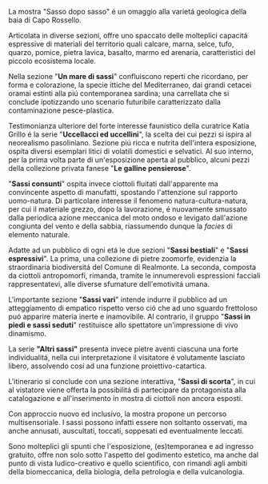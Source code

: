 La mostra "Sasso dopo sasso" é un omaggio alla varietá geologica della baia di Capo Rossello.

Articolata in diverse sezioni, offre uno spaccato delle molteplici capacitá espressive di materiali del territorio quali calcare, marna, selce, tufo, quarzo, pomice, pietra lavica, basalto, marmo ed arenaria, caratteristici del piccolo ecosistema locale.

Nella sezione "__Un mare di sassi__" confluiscono reperti che ricordano, per forma e colorazione, la specie ittiche del Mediterraneo, dai grandi cetacei oramai estinti alla piú contemporanea sardina; una carrellata che si conclude ipotizzando uno scenario futuribile caratterizzato dalla contaminazione pesce-plastica.

Testimonianza ulteriore del forte interesse faunistico della curatrice Katia Grillo é la serie "__Uccellacci ed uccellini__", la scelta dei cui pezzi si ispira al neorealismo pasoliniano. 
Sezione piú ricca e nutrita dell'intera esposizione, ospita diversi esemplari litici di volatili domestici e selvatici.
Al suo interno, per la prima volta parte di un'esposizione aperta al pubblico, alcuni pezzi della collezione privata fanese "__Le galline pensierose__". 

"__Sassi consunti__" ospita invece ciottoli fluitati dall'apparente ma convincente aspetto di manufatti, spostando l'attenzione sul rapporto uomo-natura.
Di particolare interesse il fenomeno natura-cultura-natura, per cui il materiale grezzo, dopo la lavorazione, é nuovamente smussato dalla periodica azione meccanica del moto ondoso e levigato dall'azione congiunta del vento e della sabbia, riassumendo dunque la _facies_ di elemento naturale.

Adatte ad un pubblico di ogni etá le due sezioni "__Sassi bestiali__" e "__Sassi espressivi__".
La prima, una collezione di pietre zoomorfe, evidenzia la straordinaria biodiversitá del Comune di Realmonte. 
La seconda, composta da ciottoli antropomorfi, rimanda, tramite le innumerevoli espressioni facciali rappresentatevi, alle diverse sfumature dell'emotivitá umana.

L'importante sezione "__Sassi vari__" intende indurre il pubblico ad un atteggiamento di empatico rispetto verso ció che ad uno sguardo frettoloso puó apparire materia inerte e inamovibile. Al contrario, il gruppo "__Sassi in piedi e sassi seduti__" restituisce allo spettatore un'impressione di vivo dinamismo.

La serie __"Altri sassi"__ presenta invece pietre aventi ciascuna una forte individualitá, nella cui interpretazione il visitatore é volutamente lasciato libero, assolvendo cosí ad una funzione proiettivo-catartica.

L'itinerario si conclude con una sezione interattiva, "__Sassi di scorta__", in cui al vistatore viene offerta la possibilitá di partecipare da protagonista alla catalogazione e all'inserimento in mostra di ciottoli non ancora esposti.

Con approccio nuovo ed inclusivo, la mostra propone un percorso multisensoriale. I sassi possono infatti essere non soltanto osservati, ma anche annusati, auscultati, toccati, soppesati ed eventualmente leccati.

Sono molteplici gli spunti che l'esposizione, (es)temporanea e ad ingresso gratuito, offre non solo sotto l'aspetto del godimento estetico, ma anche dal punto di vista ludico-creativo e quello scientifico, con rimandi agli ambiti della biomeccanica, della biologia, della petrologia e della vulcanologia.
